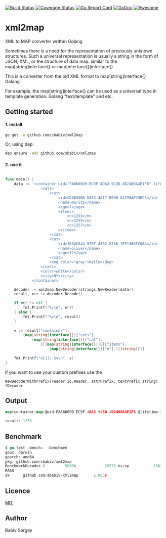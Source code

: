 [![Build Status](https://travis-ci.org/sbabiv/xml2map.svg?branch=master)](https://travis-ci.org/sbabiv/xml2map)
[![Coverage Status](https://coveralls.io/repos/github/sbabiv/xml2map/badge.svg?branch=master)](https://coveralls.io/github/sbabiv/xml2map?branch=master)
[![Go Report Card](https://goreportcard.com/badge/github.com/sbabiv/xml2map)](https://goreportcard.com/report/github.com/sbabiv/xml2map)
[![GoDoc](https://godoc.org/github.com/sbabiv/xml2map?status.svg)](https://godoc.org/github.com/sbabiv/xml2map)
[![Awesome](https://cdn.rawgit.com/sindresorhus/awesome/d7305f38d29fed78fa85652e3a63e154dd8e8829/media/badge.svg)](https://github.com/avelino/awesome-go#xml)

# xml2map
XML to MAP converter written Golang

Sometimes there is a need for the representation of previously unknown structures. Such a universal representation is usually a string in the form of JSON, XML, or the structure of data map. similar to the map[string]interface{} or map[interface{}]interface{}.

This is a converter from the old XML format to map[string]interface{} Golang

For example, the map[string]interface{} can be used as a universal type in template generation. Golang "text/template" and etc.

## Getting started

#### 1. install 

``` sh
go get -u github.com/sbabiv/xml2map
```

Or, using dep:

``` sh
dep ensure -add github.com/sbabiv/xml2map
```


#### 2. use it

```go

func main() {
	data := `<container uid="FA6666D9-EC9F-4DA3-9C3D-4B2460A4E1F6" lifetime="2019-10-10T18:00:11">
				<cats>
					<cat>
						<id>CDA035B6-D453-4A17-B090-84295AE2DEC5</id>
						<name>moritz</name>
						<age>7</age> 	
						<items>
							<n>1293</n>
							<n>1255</n>
							<n>1257</n>
						</items>
					</cat>
					<cat>
						<id>1634C644-975F-4302-8336-1EF1366EC6A4</id>
						<name>oliver</name>
						<age>12</age>
					</cat>
					<dog color="gray">hello</dog>
				</cats>
				<color>white</color>
				<city>NY</city>
			</container>`

	decoder := xml2map.NewDecoder(strings.NewReader(data))
	result, err := decoder.Decode()

	if err != nil {
		fmt.Printf("%v\n", err)
	} else {
		fmt.Printf("%v\n", result)
	}
	
	v := result["container"].
		(map[string]interface{})["cats"].
			(map[string]interface{})["cat"].
				([]map[string]interface{})[0]["items"].
					(map[string]interface{})["n"].([]string)[1]
					
	fmt.Printf("n[1]: %v\n", v)
}

```
if you want to use your custom prefixes use the 

```
NewDecoderWithPrefix(reader io.Reader, attrPrefix, textPrefix string) *Decoder
```


## Output

```go
map[container:map[@uid:FA6666D9-EC9F-4DA3-9C3D-4B2460A4E1F6 @lifetime:2019-10-10T18:00:11 cats:map[cat:[map[id:CDA035B6-D453-4A17-B090-84295AE2DEC5 name:moritz age:7 items:map[n:[1293 1255 1257]]] map[id:1634C644-975F-4302-8336-1EF1366EC6A4 name:oliver age:12]] dog:map[@color:gray #text:hello]] color:white city:NY]]

result: 1255
```

## Benchmark


```go
$ go test -bench=. -benchmem
goos: darwin
goarch: amd64
pkg: github.com/sbabiv/xml2map
BenchmarkDecoder-8         50000             29773 ns/op           15032 B/op        261 allocs/op
PASS
ok      github.com/sbabiv/xml2map       1.805s
```

## Licence
[MIT](https://opensource.org/licenses/MIT)

## Author 
Babiv Sergey
